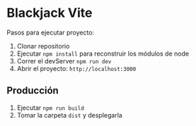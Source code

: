 # Blackjack Vite

Pasos para ejecutar proyecto:

1. Clonar repositorio
2. Ejecutar `npm install` para reconstruir los módulos de node
3. Correr el devServer `npm run dev`
4. Abrir el proyecto: `http://localhost:3000`

## Producción

1. Ejecutar `npm run build`
2. Tomar la carpeta `dist` y desplegarla
